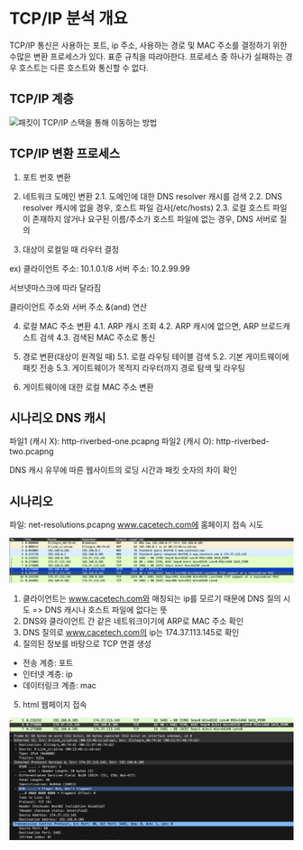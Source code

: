 # TCP/IP 분석 개요

TCP/IP 통신은 사용하는 포트, ip 주소, 사용하는 경로 및 MAC 주소를 결정하기 위한 수많은 변환 프로세스가 있다.
표준 규칙을 따랴아한다.
프로세스 중 하나가 실패하는 경우 호스트는 다른 호스트와 통신할 수 없다.

## TCP/IP 계층

![패킷이 TCP/IP 스택을 통해 이동하는 방법](https://docs.oracle.com/cd/E38901_01/html/E38894/figures/ipov.fig88.png)

## TCP/IP 변환 프로세스 

1. 포트 번호 변환
2. 네트워크 도메인 변환
    2.1. 도메인에 대한 DNS resolver 캐시를 검색
    2.2. DNS resolver 캐시에 없을 경우, 호스트 파일 검사(/etc/hosts)
    2.3. 로컬 호스트 파일이 존재하지 않거나 요구된 이름/주소가 호스트 파일에 없는 경우, DNS 서버로 질의

3. 대상이 로컬일 때 라우터 결정

ex)
클라이언트 주소: 10.1.0.1/8
서버 주소: 10.2.99.99

서브넷마스크에 따라 달라짐

클라이언트 주소와 서버 주소 &(and) 연산

4. 로컬 MAC 주소 변환
4.1. ARP 캐시 조회
4.2. ARP 캐시에 없으면, ARP 브로드캐스트 검색
4.3. 검색된 MAC 주소로 통신

5. 경로 변환(대상이 원격일 때)
5.1. 로컬 라우팅 테이블 검색
5.2. 기본 게이트웨이에 패킷 전송
5.3. 게이트웨이가 목적지 라우터까지 경로 탐색 및 라우팅

6. 게이트웨이에 대한 로컬 MAC 주소 변환


## 시나리오 DNS 캐시

파일1 (캐시 X): http-riverbed-one.pcapng
파일2 (캐시 O): http-riverbed-two.pcapng

DNS 캐시 유무에 따른 웹사이트의 로딩 시간과 패킷 숫자의 차이 확인  

## 시나리오

파일: net-resolutions.pcapng
www.cacetech.com에 홈페이지 접속 시도

![net-resolutions](./images/net-resolutions.png)

1. 클라이언트는 www.cacetech.com와 매칭되는 ip를 모르기 때문에 DNS 질의 시도
=> DNS 캐시나 호스트 파일에 없다는 뜻
2. DNS와 클라이언트 간 같은 네트워크이기에 ARP로 MAC 주소 확인
3. DNS 질의로 www.cacetech.com의 ip는 174.37.113.145로 확인
4. 질의된 정보를 바탕으로 TCP 연결 생성

- 전송 계층: 포트
- 인터넷 계층: ip
- 데이터링크 계층: mac

5. html 웹페이지 접속

![net-resolutions-1](./images/net-resolutions-1.png)


